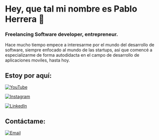 # Hey, que tal mi nombre es Pablo Herrera 🖖


### Freelancing Software developer, entrepreneur.


Hace mucho tiempo empece a interesarme por el mundo del desarrollo de software, siempre enfocado al mundo de las startups, así que comencé a especializarme de forma autodidacta en el campo de desarrollo de aplicaciones moviles, hasta hoy.


## Estoy por aquí:


[![YouTube](https://img.shields.io/badge/YouTube-Paul_Herrer-FF0000?style=for-the-badge&logo=youtube&logoColor=white&labelColor=101010)](https://www.youtube.com/@PaulHerrer)
</br>


[![Instagram](https://img.shields.io/badge/Instagram-@proyectostartup-E4405F?style=for-the-badge&logo=instagram&logoColor=white&labelColor=101010)](https://www.instagram.com/proyectostartup/)
</br>


[![LinkedIn](https://img.shields.io/badge/LinkedIn-Pablo_Herrera-0077B5?style=for-the-badge&logo=linkedin&logoColor=white&labelColor=101010)](https://www.linkedin.com/in/pablo-herrera-gonz%C3%A1lez-448794266/)
</br>


## Contáctame:


[![Email](https://img.shields.io/badge/proyectostartup@gmail.com-email-D14836?style=for-the-badge&logo=gmail&logoColor=white&labelColor=101010)](mailto:proyectostartup@gmail.com)
</br>


